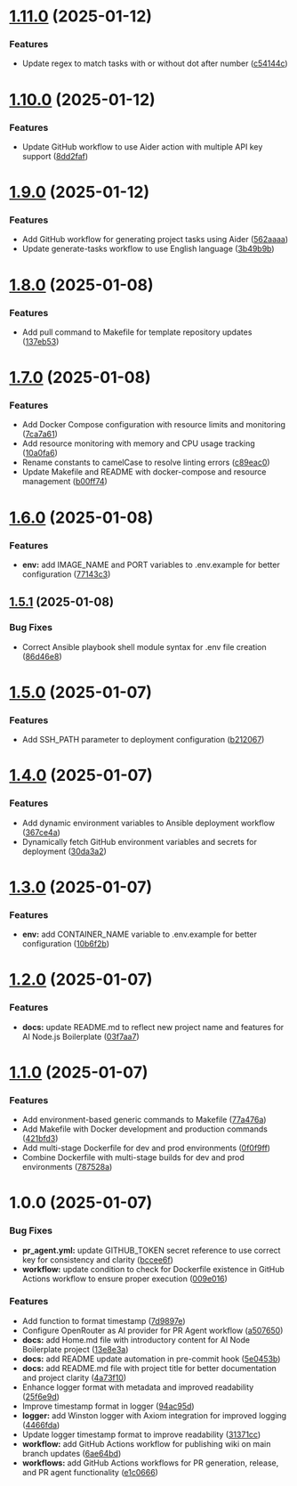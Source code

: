 # [1.11.0](https://github.com/javeoff/ai-node-boilerplate/compare/v1.10.0...v1.11.0) (2025-01-12)


### Features

* Update regex to match tasks with or without dot after number ([c54144c](https://github.com/javeoff/ai-node-boilerplate/commit/c54144c7e0a26a57cc0f803fc98a39b04a9c887e))

# [1.10.0](https://github.com/javeoff/ai-node-boilerplate/compare/v1.9.0...v1.10.0) (2025-01-12)


### Features

* Update GitHub workflow to use Aider action with multiple API key support ([8dd2faf](https://github.com/javeoff/ai-node-boilerplate/commit/8dd2fafd325cbdbd60ff99b09fd1ddfc7fcf5b77))

# [1.9.0](https://github.com/javeoff/ai-node-boilerplate/compare/v1.8.0...v1.9.0) (2025-01-12)


### Features

* Add GitHub workflow for generating project tasks using Aider ([562aaaa](https://github.com/javeoff/ai-node-boilerplate/commit/562aaaa1532eee4e09038d5109dca0ebca0e84b2))
* Update generate-tasks workflow to use English language ([3b49b9b](https://github.com/javeoff/ai-node-boilerplate/commit/3b49b9b5fbd6cb386d6c83db379ffbefcbf617e6))

# [1.8.0](https://github.com/javeoff/ai-node-boilerplate/compare/v1.7.0...v1.8.0) (2025-01-08)


### Features

* Add pull command to Makefile for template repository updates ([137eb53](https://github.com/javeoff/ai-node-boilerplate/commit/137eb53cbc1dbb5db0c165386765bb9b0b4414d0))

# [1.7.0](https://github.com/javeoff/ai-node-boilerplate/compare/v1.6.0...v1.7.0) (2025-01-08)


### Features

* Add Docker Compose configuration with resource limits and monitoring ([7ca7a61](https://github.com/javeoff/ai-node-boilerplate/commit/7ca7a615a6dedf32dd864e380ebad7112c867619))
* Add resource monitoring with memory and CPU usage tracking ([10a0fa6](https://github.com/javeoff/ai-node-boilerplate/commit/10a0fa684a794aef7f6851eb59b23160a8526a2c))
* Rename constants to camelCase to resolve linting errors ([c89eac0](https://github.com/javeoff/ai-node-boilerplate/commit/c89eac076579dedc2e028bbb7fdde187cbb36a8c))
* Update Makefile and README with docker-compose and resource management ([b00ff74](https://github.com/javeoff/ai-node-boilerplate/commit/b00ff74d33c06c8490f578551eb9031497c1af55))

# [1.6.0](https://github.com/javeoff/ai-node-boilerplate/compare/v1.5.1...v1.6.0) (2025-01-08)


### Features

* **env:** add IMAGE_NAME and PORT variables to .env.example for better configuration ([77143c3](https://github.com/javeoff/ai-node-boilerplate/commit/77143c3d2afe973eb66e614787d16fda24e9ab02))

## [1.5.1](https://github.com/javeoff/ai-node-boilerplate/compare/v1.5.0...v1.5.1) (2025-01-08)


### Bug Fixes

* Correct Ansible playbook shell module syntax for .env file creation ([86d46e8](https://github.com/javeoff/ai-node-boilerplate/commit/86d46e88b7fd6c8308e936fba6c54a265f408362))

# [1.5.0](https://github.com/javeoff/ai-node-boilerplate/compare/v1.4.0...v1.5.0) (2025-01-07)


### Features

* Add SSH_PATH parameter to deployment configuration ([b212067](https://github.com/javeoff/ai-node-boilerplate/commit/b2120672e93b4b294f7804365f80a24db2ad4141))

# [1.4.0](https://github.com/javeoff/ai-node-boilerplate/compare/v1.3.0...v1.4.0) (2025-01-07)


### Features

* Add dynamic environment variables to Ansible deployment workflow ([367ce4a](https://github.com/javeoff/ai-node-boilerplate/commit/367ce4ab37493c9b9e571313e6c664d8810f1127))
* Dynamically fetch GitHub environment variables and secrets for deployment ([30da3a2](https://github.com/javeoff/ai-node-boilerplate/commit/30da3a2a1dda985c72ae28506b32160be5c5d054))

# [1.3.0](https://github.com/javeoff/ai-node-boilerplate/compare/v1.2.0...v1.3.0) (2025-01-07)


### Features

* **env:** add CONTAINER_NAME variable to .env.example for better configuration ([10b6f2b](https://github.com/javeoff/ai-node-boilerplate/commit/10b6f2b5c8cd2d6d2c49d8a72e755536a6f03ec1))

# [1.2.0](https://github.com/javeoff/ai-node-boilerplate/compare/v1.1.0...v1.2.0) (2025-01-07)


### Features

* **docs:** update README.md to reflect new project name and features for AI Node.js Boilerplate ([03f7aa7](https://github.com/javeoff/ai-node-boilerplate/commit/03f7aa710b082e728632c16cf3be1c2bd2351263))

# [1.1.0](https://github.com/javeoff/ai-node-boilerplate/compare/v1.0.0...v1.1.0) (2025-01-07)


### Features

* Add environment-based generic commands to Makefile ([77a476a](https://github.com/javeoff/ai-node-boilerplate/commit/77a476aa1462c6c8c56b1c0c3a4d6d28526e2599))
* Add Makefile with Docker development and production commands ([421bfd3](https://github.com/javeoff/ai-node-boilerplate/commit/421bfd3d46e205ffdf9a5ceac998cdacc30b2181))
* Add multi-stage Dockerfile for dev and prod environments ([0f0f9ff](https://github.com/javeoff/ai-node-boilerplate/commit/0f0f9ffcdf1ec7805ae4348f444a64be404047a0))
* Combine Dockerfile with multi-stage builds for dev and prod environments ([787528a](https://github.com/javeoff/ai-node-boilerplate/commit/787528a327c17576d1aba452ad46b3512086fcd4))

# 1.0.0 (2025-01-07)


### Bug Fixes

* **pr_agent.yml:** update GITHUB_TOKEN secret reference to use correct key for consistency and clarity ([bccee6f](https://github.com/javeoff/ai-node-boilerplate/commit/bccee6f1475ae0946e11065729c4bd9dbb25c7bc))
* **workflow:** update condition to check for Dockerfile existence in GitHub Actions workflow to ensure proper execution ([009e016](https://github.com/javeoff/ai-node-boilerplate/commit/009e0167108643354eeb194d7575d416dae30bdb))


### Features

* Add function to format timestamp ([7d9897e](https://github.com/javeoff/ai-node-boilerplate/commit/7d9897eac30ccf4e1eec878a66df8747e8129607))
* Configure OpenRouter as AI provider for PR Agent workflow ([a507650](https://github.com/javeoff/ai-node-boilerplate/commit/a5076507b9c84f5b0b286bf4edb105a1542e0193))
* **docs:** add Home.md file with introductory content for AI Node Boilerplate project ([13e8e3a](https://github.com/javeoff/ai-node-boilerplate/commit/13e8e3a5f43ee8f33fe528e010eacd058ebdf5c5))
* **docs:** add README update automation in pre-commit hook ([5e0453b](https://github.com/javeoff/ai-node-boilerplate/commit/5e0453bf37d2798a084380bf530fa9406a84d567))
* **docs:** add README.md file with project title for better documentation and project clarity ([4a73f10](https://github.com/javeoff/ai-node-boilerplate/commit/4a73f10bdd09174201fcea77e7359eac212f9134))
* Enhance logger format with metadata and improved readability ([25f6e9d](https://github.com/javeoff/ai-node-boilerplate/commit/25f6e9d95308effec80370d06f2a9c8f49700a2e))
* Improve timestamp format in logger ([94ac95d](https://github.com/javeoff/ai-node-boilerplate/commit/94ac95dec0fc55f26d54fe2c1149dcc534736e32))
* **logger:** add Winston logger with Axiom integration for improved logging ([4466fda](https://github.com/javeoff/ai-node-boilerplate/commit/4466fda6ab0cf302ad2bf872bc26369c834ca425))
* Update logger timestamp format to improve readability ([31371cc](https://github.com/javeoff/ai-node-boilerplate/commit/31371cca88e9eb776ab0e36f777ac6fe86d1d5ee))
* **workflow:** add GitHub Actions workflow for publishing wiki on main branch updates ([6ae64bd](https://github.com/javeoff/ai-node-boilerplate/commit/6ae64bdceaa6bc6d899567d4affdbc9b6badb310))
* **workflows:** add GitHub Actions workflows for PR generation, release, and PR agent functionality ([e1c0666](https://github.com/javeoff/ai-node-boilerplate/commit/e1c0666f0e359f11b458e9504cc180fb0300b06a))
